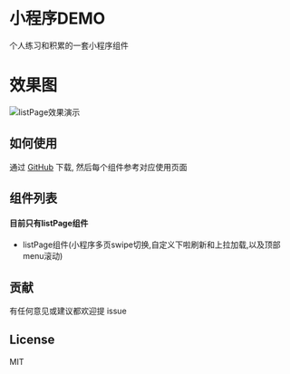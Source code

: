 # 小程序DEMO

个人练习和积累的一套小程序组件

# 效果图
![listPage效果演示](https://img2018.cnblogs.com/blog/1058332/201907/1058332-20190714181810782-278091686.gif)

## 如何使用

通过 [GitHub](https://github.com/singletouch/small-demo) 下载, 然后每个组件参考对应使用页面

## 组件列表 
#### 目前只有listPage组件

- listPage组件(小程序多页swipe切换,自定义下啦刷新和上拉加载,以及顶部menu滚动)

## 贡献

有任何意见或建议都欢迎提 issue

## License

MIT
